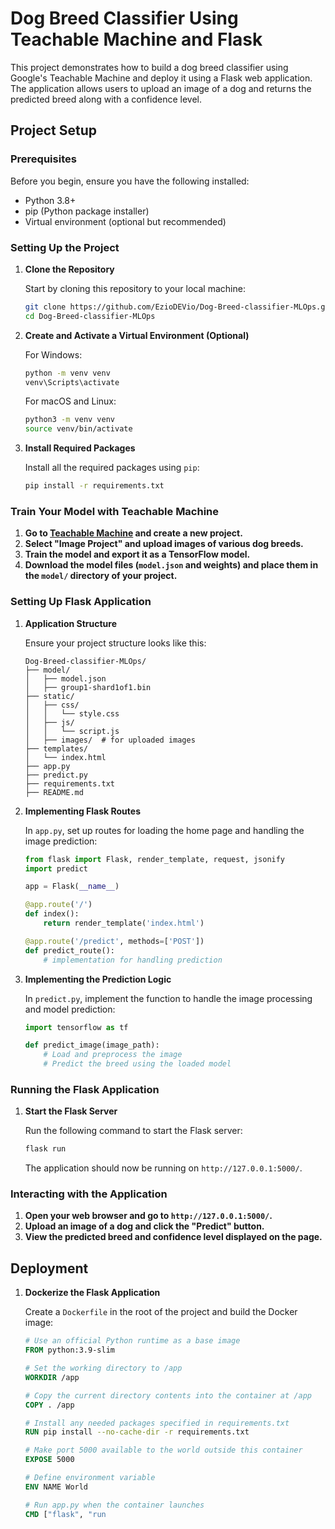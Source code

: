 
# Dog Breed Classifier Using Teachable Machine and Flask

This project demonstrates how to build a dog breed classifier using Google's Teachable Machine and deploy it using a Flask web application. The application allows users to upload an image of a dog and returns the predicted breed along with a confidence level.

## Project Setup

### Prerequisites

Before you begin, ensure you have the following installed:
- Python 3.8+
- pip (Python package installer)
- Virtual environment (optional but recommended)

### Setting Up the Project

1. **Clone the Repository**

   Start by cloning this repository to your local machine:

   ```bash
   git clone https://github.com/EzioDEVio/Dog-Breed-classifier-MLOps.git
   cd Dog-Breed-classifier-MLOps
   ```

2. **Create and Activate a Virtual Environment (Optional)**

   For Windows:
   ```bash
   python -m venv venv
   venv\Scripts\activate
   ```

   For macOS and Linux:
   ```bash
   python3 -m venv venv
   source venv/bin/activate
   ```

3. **Install Required Packages**

   Install all the required packages using `pip`:

   ```bash
   pip install -r requirements.txt
   ```

### Train Your Model with Teachable Machine

1. **Go to [Teachable Machine](https://teachablemachine.withgoogle.com/) and create a new project.**
2. **Select "Image Project" and upload images of various dog breeds.**
3. **Train the model and export it as a TensorFlow model.**
4. **Download the model files (`model.json` and weights) and place them in the `model/` directory of your project.**

### Setting Up Flask Application

1. **Application Structure**

   Ensure your project structure looks like this:

   ```
   Dog-Breed-classifier-MLOps/
   ├── model/
   │   ├── model.json
   │   ├── group1-shard1of1.bin
   ├── static/
   │   ├── css/
   │   │   └── style.css
   │   ├── js/
   │   │   └── script.js
   │   ├── images/  # for uploaded images
   ├── templates/
   │   └── index.html
   ├── app.py
   ├── predict.py
   ├── requirements.txt
   ├── README.md
   ```

2. **Implementing Flask Routes**

   In `app.py`, set up routes for loading the home page and handling the image prediction:

   ```python
   from flask import Flask, render_template, request, jsonify
   import predict

   app = Flask(__name__)

   @app.route('/')
   def index():
       return render_template('index.html')

   @app.route('/predict', methods=['POST'])
   def predict_route():
       # implementation for handling prediction
   ```

3. **Implementing the Prediction Logic**

   In `predict.py`, implement the function to handle the image processing and model prediction:

   ```python
   import tensorflow as tf

   def predict_image(image_path):
       # Load and preprocess the image
       # Predict the breed using the loaded model
   ```

### Running the Flask Application

1. **Start the Flask Server**

   Run the following command to start the Flask server:

   ```bash
   flask run
   ```

   The application should now be running on `http://127.0.0.1:5000/`.

### Interacting with the Application

1. **Open your web browser and go to `http://127.0.0.1:5000/`.**
2. **Upload an image of a dog and click the "Predict" button.**
3. **View the predicted breed and confidence level displayed on the page.**

## Deployment

1. **Dockerize the Flask Application**

   Create a `Dockerfile` in the root of the project and build the Docker image:

   ```dockerfile
   # Use an official Python runtime as a base image
   FROM python:3.9-slim

   # Set the working directory to /app
   WORKDIR /app

   # Copy the current directory contents into the container at /app
   COPY . /app

   # Install any needed packages specified in requirements.txt
   RUN pip install --no-cache-dir -r requirements.txt

   # Make port 5000 available to the world outside this container
   EXPOSE 5000

   # Define environment variable
   ENV NAME World

   # Run app.py when the container launches
   CMD ["flask", "run
